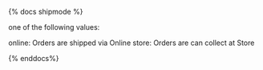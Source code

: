 
{% docs shipmode %}

one of the following values:

online: Orders are shipped via Online
store: Orders are can collect at Store

{% enddocs%}